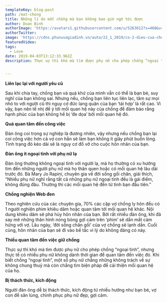 ```yaml
---
templateKey: blog-post
path: /mat-chong
title: Những lí do mất chồng mà bạn không bao giờ ngờ tới được
author: Doan Binh
authorImage: 'https://avatars1.githubusercontent.com/u/5263612?s=460&v=4'
authorTwitter: 
image: 'https://cdns.phunuvagiadinh.vn/auto/22_1_2019/co-2-dieu-cua-chong-phu-nu-phai-lo-di-ma-song-nhu-vay-moi-mong-binh-yen1-2019-01-23-15-32.jpg'
featuredVideo: 
tags:
  - Love
date: 2019-04-03T13:12:33.962Z
description: Thực sự thì khó mà tìm được phụ nữ cho phép chồng “ngoại tình”, nhưng ngược lại, rất nhiều phụ nữ không dành thời gian để quan tâm đến việc đó.


---
```


**Liên lạc lại với người yêu cũ**

Sau khi chia tay, chồng bạn và quá khứ của mình vẫn có thể là bạn bè, suy nghĩ của bạn không sai. Nhưng nếu, chồng bạn liên tục liên lạc, tâm sự mọi nhỏ to với người cũ thì nguy cơ đức lang quân của bạn ‘tái hợp’ là rất cao. Vì vậy, bạn nên tế nhị để ý tới mối quan hệ này của chồng để đảm bào rằng hạnh phúc của bạn không hề bị ‘đe dọa’ bởi mối quan hệ đó.

**Quá quan tâm đến công việc**

Đàn ông coi trọng sự nghiệp là đương nhiên, vậy nhưng nếu chồng bạn lại coi công việc hơn cả vợ con hẳn sẽ làm bạn không ít giây phút buồn lòng. Tình trạng đó kéo dài sẽ là nguy cơ đổ vỡ cho cuộc hôn nhân của bạn.

**Đàn ông ít ngoại tình với phụ nữ lạ**

Đàn ông thường không ngoại tình với người lạ, mà họ thường có xu hướng tìm đến những người phụ nữ mà họ thân quen hoặc có mối quan hệ lâu dài trước đó. Bà Mary Jo Rapini, chuyên gia về đời sống gối chăn, giải thích, “Nhiều phụ nữ nghĩ rằng tất cả những phụ nữ ngoại tình đều là gái điếm, không đúng đâu. Thường thì các mối quan hệ đến từ tình bạn đầu tiên.”

**Chồng nghiện Web đen**

Theo nghiên cứu của các chuyên gia, 70% các cặp vợ chồng ly hôn đều có 1 người nghiện phim khiêu dâm hoặc quan tâm tới mối quan hệ khác. Nội dung khiêu dâm sẽ phá hủy hôn nhân của bạn. Bởi rất nhiều đàn ông, khi đã say mê những thân hình nóng bỏng gợi cảm trên ‘phim’ sẽ dần mất cảm hứng với vợ. Lâu ngày, ‘đời sống chăn gối’ của vợ chồng sẽ lạnh dần. Cuối cùng, hôn nhân của bạn sẽ đi vào bế tắc vì lý do không đáng có này.

**Thiếu quan tâm đến việc giữ chồng**

Thực sự thì khó mà tìm được phụ nữ cho phép chồng “ngoại tình”, nhưng thực tế có nhiều phụ nữ không dành thời gian để quan tâm đến việc đó. Khi biết chồng “ngoại tình”, một số phụ nữ chẳng những không trách về sự không chung thuỷ mà còn chẳng tìm biện pháp để cải thiện mối quan hệ của họ.

**Bị thách thức, kích động**

Người đàn ông dễ bị thách thức, kích động từ nhiều hướng như bạn bè, vợ con để săn lùng, chinh phục phụ nữ đẹp, gợi cảm.